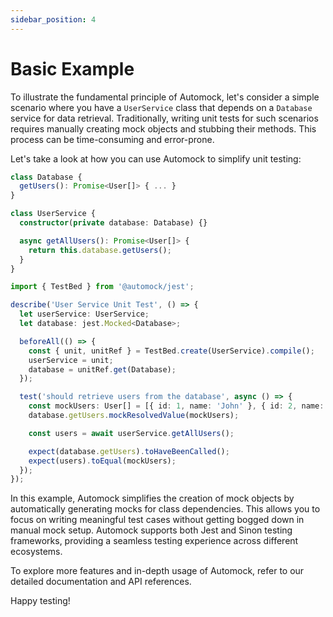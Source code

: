 ```yaml
---
sidebar_position: 4
---
```


# Basic Example

To illustrate the fundamental principle of Automock, let's consider a simple scenario where you have a `UserService`
class that depends on a `Database` service for data retrieval. Traditionally, writing unit tests for such scenarios
requires manually creating mock objects and stubbing their methods. This process can be time-consuming and error-prone.

Let's take a look at how you can use Automock to simplify unit testing:

```typescript
class Database {
  getUsers(): Promise<User[]> { ... }
}

class UserService {
  constructor(private database: Database) {}

  async getAllUsers(): Promise<User[]> {
    return this.database.getUsers();
  }
}
```

```typescript
import { TestBed } from '@automock/jest';

describe('User Service Unit Test', () => {
  let userService: UserService;
  let database: jest.Mocked<Database>;

  beforeAll(() => {
    const { unit, unitRef } = TestBed.create(UserService).compile();
    userService = unit;
    database = unitRef.get(Database);
  });

  test('should retrieve users from the database', async () => {
    const mockUsers: User[] = [{ id: 1, name: 'John' }, { id: 2, name: 'Jane' }];
    database.getUsers.mockResolvedValue(mockUsers);

    const users = await userService.getAllUsers();

    expect(database.getUsers).toHaveBeenCalled();
    expect(users).toEqual(mockUsers);
  });
});
```

In this example, Automock simplifies the creation of mock objects by automatically generating mocks for class
dependencies. This allows you to focus on writing meaningful test cases without getting bogged down in manual mock
setup. Automock supports both Jest and Sinon testing frameworks, providing a seamless testing experience across
different ecosystems.

To explore more features and in-depth usage of Automock, refer to our detailed documentation and API references.

Happy testing!
